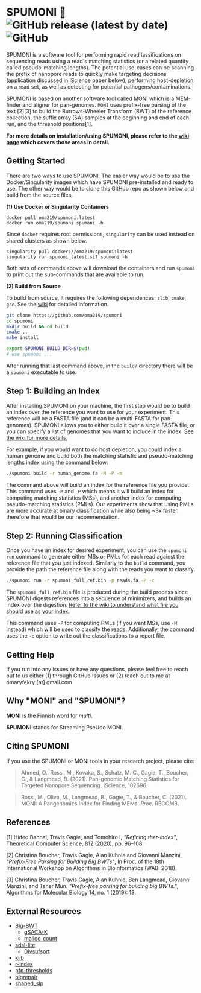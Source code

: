 # SPUMONI :ice_cream: ![GitHub release (latest by date)](https://img.shields.io/github/v/release/oma219/spumoni) ![GitHub](https://img.shields.io/github/license/oma219/spumoni?color=green)


SPUMONI is a software tool for performing rapid read lassifications on sequencing reads using a read's matching statistics (or a related quantity called pseudo-matching lengths). The potential use-cases can be scanning the prefix of nanopore reads to quickly make targeting decisions (application discussed in iScience paper below), performing host-depletion on a read set, as well as detecting for potential pathogens/contaminations.

SPUMONI is based on another software tool called [MONI](https://github.com/maxrossi91/moni) which is a MEM-finder and aligner for pan-genomes. `MONI` uses prefix-free parsing of the text [2][3] to build the Burrows-Wheeler Transform (BWT) of the reference collection, the suffix array (SA) samples at the beginning and end of each run, and the threshold positions[1]. 

**For more details on installation/using SPUMONI, please refer to the [wiki page](https://github.com/oma219/spumoni/wiki/1.-Home) which covers those areas in detail.**

## Getting Started
There are two ways to use SPUMONI. The easier way would be to use the Docker/Singularity images which have SPUMONI pre-installed and ready to use. The other way would be to clone this GitHub repo as shown below and build from the source files. 

**(1) Use Docker or Singularity Containers**

```
docker pull oma219/spumoni:latest
docker run oma219/spumoni spumoni -h
```

Since `docker` requires root permissions, `singularity` can be used instead on shared clusters as shown below.

```
singularity pull docker://oma219/spumoni:latest
singularity run spumoni_latest.sif spumoni -h
```

Both sets of commands above will download the containers and run `spumoni` to print out the sub-commands that are available to run.

**(2) Build from Source**

To build from source, it requires the following dependences: `zlib`, `cmake`, `gcc`. See the [wiki](https://github.com/oma219/spumoni/wiki/3.-Installation) for detailed information.
```sh
git clone https://github.com/oma219/spumoni
cd spumoni
mkdir build && cd build
cmake ..
make install

export SPUMONI_BUILD_DIR=$(pwd)
# use spumoni ...
```
After running that last command above, in the `build/` directory there will be a `spumoni` executable to use.

## Step 1: Building an Index

After installing SPUMONI on your machine, the first step would be to build an index over the reference you want to use for your experiment. This reference will be a FASTA file (and it can be a multi-FASTA for pan-genomes). SPUMONI allows you to either build it over a single FASTA file, or you can specify a list of genomes that you want to include in the index. [See the wiki for more details.](https://github.com/oma219/spumoni/wiki/4.-Building-SPUMONI-Indexes) 

For example, if you would want to do host depletion, you could index a human genome and build both the matching statistic and pseudo-matching lengths index using the command below: 

```sh
./spumoni build -r human_genome.fa -M -P -m 
```
The command above will build an index for the reference file you provide. This command uses `-M` and `-P` which means it will build an index for computing matching statistics (MSs), and another index for computing pseudo-matching statistics (PMLs). Our experiments show that using PMLs are more accurate at binary classification while also being ~3x faster, therefore that would be our recommendation.

## Step 2: Running Classification

Once you have an index for desired experiment, you can use the `spumoni run` command to generate either MSs or PMLs for each read against the reference file that you just indexed. Similarly to the `build` command, you provide the path the reference file along with the reads you want to classify.

```sh
./spumoni run -r spumoni_full_ref.bin -p reads.fa -P -c
```

The `spumoni_full_ref.bin` file is produced during the build process since SPUMONI digests references into a sequence of minimizers, and builds an index over the digestion. [Refer to the wiki to understand what file you should use as your index.](https://github.com/oma219/spumoni/wiki/5.-Running-SPUMONI-on-Input-Reads)

This command uses `-P` for computing PMLs (if you want MSs, use `-M` instead) which will be used to classify the reads. Additionally, the command uses the `-c` option to write out the classifications to a report file.

## Getting Help

If you run into any issues or have any questions, please feel free to reach out to us either (1) through GitHub Issues or (2) reach out to me at omaryfekry [at] gmail.com

## Why "MONI" and "SPUMONI"?

**MONI** is the Finnish word for *multi*.

**SPUMONI** stands for Streaming PseUdo MONI.

## Citing SPUMONI

If you use the SPUMONI or MONI tools in your research project, please cite:
>Ahmed, O., Rossi, M., Kovaka, S., Schatz, M. C., Gagie, T., Boucher, C., & Langmead, B. (2021). Pan-genomic 
Matching Statistics for Targeted Nanopore Sequencing. iScience, 102696.

> Rossi, M., Oliva, M., Langmead, B., Gagie, T., & Boucher, C. (2021). MONI: A Pangenomics Index for Finding MEMs. *Proc*. RECOMB.

## References

[1] Hideo Bannai, Travis Gagie, and Tomohiro I, *"Refining ther-index"*, Theoretical Computer Science, 812 (2020), pp. 96–108

[2] Christina Boucher, Travis Gagie, Alan Kuhnle and Giovanni Manzini, *"Prefix-Free Parsing for Building Big BWTs"*, In Proc. of the 18th International Workshop on Algorithms in Bioinformatics (WABI 2018).

[3] Christina Boucher, Travis Gagie, Alan Kuhnle, Ben Langmead, Giovanni Manzini, and Taher Mun. *"Prefix-free parsing for building big BWTs."*, Algorithms for Molecular Biology 14, no. 1 (2019): 13.

## External Resources

* [Big-BWT](https://github.com/alshai/Big-BWT.git)
    * [gSACA-K](https://github.com/felipelouza/gsa-is.git)
    * [malloc_count](https://github.com/bingmann/malloc_count)
* [sdsl-lite](https://github.com/simongog/sdsl-lite)
    * [Divsufsort](https://github.com/simongog/libdivsufsort.git)
* [klib](https://github.com/attractivechaos/klib)
* [r-index](https://github.com/maxrossi91/r-index.git)
* [pfp-thresholds](https://github.com/maxrossi91/pfp-thresholds.git)
* [bigrepair](https://gitlab.com/manzai/bigrepair.git)
* [shaped_slp](https://github.com/maxrossi91/ShapedSlp.git)
<!-- * [Google Benchmark](https://github.com/google/benchmark.git)
    * [Google Test](https://github.com/google/googletest) -->
